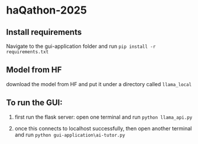# haQathon-2025

## Install requirements
Navigate to the gui-application folder and run
`pip install -r requirements.txt`

## Model from HF
download the model from HF and put it under a directory called `llama_local`

## To run the GUI:
1) first run the flask server: open one terminal and run
`python llama_api.py`

2) once this connects to localhost successfully, then open another terminal and run
`python gui-application\ai-tutor.py`
